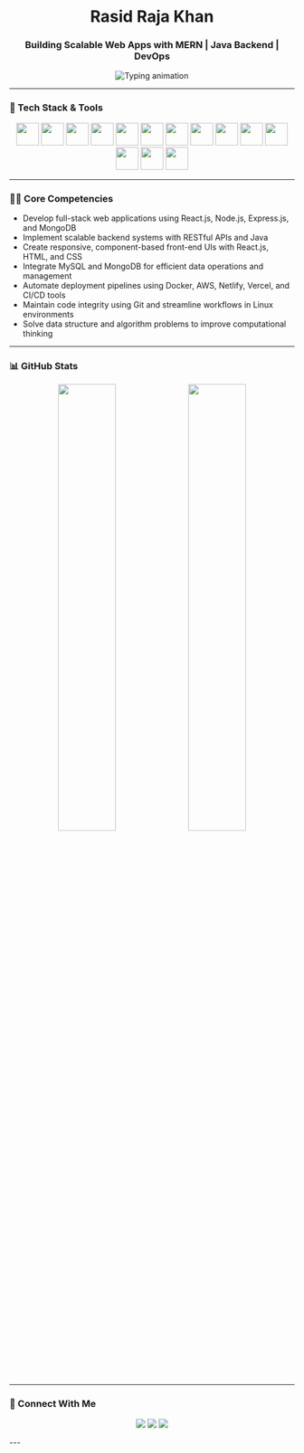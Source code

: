 
<h1 align="center">Rasid Raja Khan</h1>
<h3 align="center">Building Scalable Web Apps with MERN | Java Backend | DevOps</h3>

<p align="center">
  <img src="https://readme-typing-svg.demolab.com?font=Fira+Code&weight=600&pause=1000&center=true&vCenter=true&width=435&lines=Designing+Scalable+Web+Apps;Implementing+CI%2FCD+Workflows;Building+Robust+APIs+with+Express.js;Optimizing+MongoDB+and+MySQL;Practicing+DSA+on+LeetCode" alt="Typing animation" />
</p>

---
### 🧰 Tech Stack & Tools

<p align="center">
  <img src="https://cdn.jsdelivr.net/gh/devicons/devicon/icons/javascript/javascript-original.svg" width="40" />
  <img src="https://cdn.jsdelivr.net/gh/devicons/devicon/icons/react/react-original.svg" width="40" />
  <img src="https://cdn.jsdelivr.net/gh/devicons/devicon/icons/nodejs/nodejs-original.svg" width="40" />
  <img src="https://cdn.jsdelivr.net/gh/devicons/devicon/icons/express/express-original.svg" width="40" />
  <img src="https://cdn.jsdelivr.net/gh/devicons/devicon/icons/mongodb/mongodb-original.svg" width="40" />
  <img src="https://cdn.jsdelivr.net/gh/devicons/devicon/icons/java/java-original.svg" width="40" />
  <img src="https://cdn.jsdelivr.net/gh/devicons/devicon/icons/mysql/mysql-original.svg" width="40" />
  <img src="https://cdn.jsdelivr.net/gh/devicons/devicon/icons/docker/docker-original.svg" width="40" />
  <img src="https://cdn.jsdelivr.net/gh/devicons/devicon/icons/spring/spring-original.svg" width="40" />
  <img src="https://cdn.jsdelivr.net/gh/devicons/devicon/icons/git/git-original.svg" width="40" />
  <img src="https://cdn.jsdelivr.net/gh/devicons/devicon/icons/linux/linux-original.svg" width="40" />
  <img src="https://cdn.jsdelivr.net/gh/devicons/devicon/icons/vscode/vscode-original.svg" width="40" />
  <img src="https://www.vectorlogo.zone/logos/getpostman/getpostman-icon.svg" width="40" />
  <img src="https://www.vectorlogo.zone/logos/tailwindcss/tailwindcss-icon.svg" width="40" />
</p>

---

### 🧑‍💻 Core Competencies

- Develop full-stack web applications using React.js, Node.js, Express.js, and MongoDB  
- Implement scalable backend systems with RESTful APIs and Java  
- Create responsive, component-based front-end UIs with React.js, HTML, and CSS  
- Integrate MySQL and MongoDB for efficient data operations and management  
- Automate deployment pipelines using Docker, AWS, Netlify, Vercel, and CI/CD tools  
- Maintain code integrity using Git and streamline workflows in Linux environments  
- Solve data structure and algorithm problems to improve computational thinking  

---

### 📊 GitHub Stats

<p align="center">
  <img src="https://github-readme-stats.vercel.app/api?username=khanrasidraja&show_icons=true&theme=tokyonight" width="45%" />
  <img src="https://github-readme-stats.vercel.app/api/top-langs/?username=khanrasidraja&layout=compact&theme=tokyonight" width="45%" />
</p>

---
### 🔗 Connect With Me

<p align="center">
  <a href="https://www.linkedin.com/in/rashid-r-k-6b6aa5173/"><img src="https://img.shields.io/badge/LinkedIn-0A66C2?style=for-the-badge&logo=linkedin" /></a>
  <a href="https://leetcode.com/u/RasidKhan123/"><img src="https://img.shields.io/badge/LeetCode-FFA116?style=for-the-badge&logo=leetcode" /></a>
  <a href="mailto:khanrasidrajakhan@gmail.com"><img src="https://img.shields.io/badge/Gmail-D14836?style=for-the-badge&logo=gmail" /></a>
</p>
---
